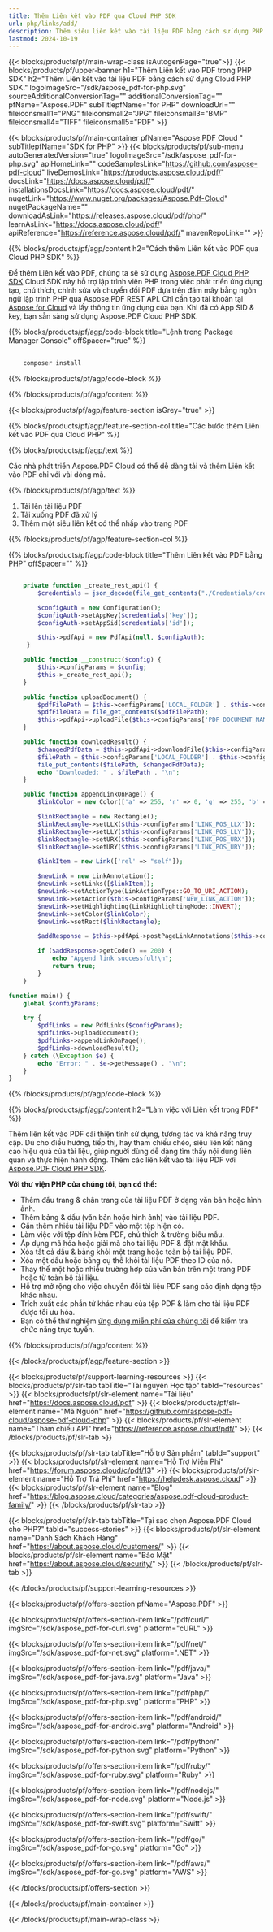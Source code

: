 ```yaml
---
title: Thêm Liên kết vào PDF qua Cloud PHP SDK
url: php/links/add/
description: Thêm siêu liên kết vào tài liệu PDF bằng cách sử dụng PHP và Aspose.PDF Cloud SDK. Làm cho nội dung trở nên tương tác.
lastmod: 2024-10-19
---
```


{{< blocks/products/pf/main-wrap-class isAutogenPage="true">}}
{{< blocks/products/pf/upper-banner h1="Thêm Liên kết vào PDF trong PHP SDK" h2="Thêm Liên kết vào tài liệu PDF bằng cách sử dụng Cloud PHP SDK." logoImageSrc="/sdk/aspose_pdf-for-php.svg" sourceAdditionalConversionTag="" additionalConversionTag="" pfName="Aspose.PDF" subTitlepfName="for PHP" downloadUrl="" fileiconsmall1="PNG" fileiconsmall2="JPG" fileiconsmall3="BMP" fileiconsmall4="TIFF" fileiconsmall5="PDF" >}}

{{< blocks/products/pf/main-container pfName="Aspose.PDF Cloud " subTitlepfName="SDK for PHP" >}}
{{< blocks/products/pf/sub-menu autoGeneratedVersion="true" logoImageSrc="/sdk/aspose_pdf-for-php.svg" apiHomeLink="" codeSamplesLink="https://github.com/aspose-pdf-cloud" liveDemosLink="https://products.aspose.cloud/pdf/" docsLink="https://docs.aspose.cloud/pdf/" installationsDocsLink="https://docs.aspose.cloud/pdf/" nugetLink="https://www.nuget.org/packages/Aspose.Pdf-Cloud" nugetPackageName="" downloadAsLink="https://releases.aspose.cloud/pdf/php/" learnAsLink="https://docs.aspose.cloud/pdf/" apiReference="https://reference.aspose.cloud/pdf/" mavenRepoLink="" >}}

{{% blocks/products/pf/agp/content h2="Cách thêm Liên kết vào PDF qua Cloud PHP SDK" %}}

Để thêm Liên kết vào PDF, chúng ta sẽ sử dụng
[Aspose.PDF Cloud PHP SDK](https://products.aspose.cloud/pdf/php/)
Cloud SDK này hỗ trợ lập trình viên PHP trong việc phát triển ứng dụng tạo, chú thích, chỉnh sửa và chuyển đổi PDF dựa trên đám mây bằng ngôn ngữ lập trình PHP qua Aspose.PDF REST API. Chỉ cần tạo tài khoản tại [Aspose for Cloud](https://dashboard.aspose.cloud/#/apps) và lấy thông tin ứng dụng của bạn. Khi đã có App SID & key, bạn sẵn sàng sử dụng Aspose.PDF Cloud PHP SDK.

{{% blocks/products/pf/agp/code-block title="Lệnh trong Package Manager Console" offSpacer="true" %}}

```bash
     
    composer install

```

{{% /blocks/products/pf/agp/code-block %}}

{{% /blocks/products/pf/agp/content %}}

{{< blocks/products/pf/agp/feature-section isGrey="true" >}}

{{% blocks/products/pf/agp/feature-section-col title="Các bước thêm Liên kết vào PDF qua Cloud PHP" %}}

{{% blocks/products/pf/agp/text %}}

Các nhà phát triển Aspose.PDF Cloud có thể dễ dàng tải và thêm Liên kết vào PDF chỉ với vài dòng mã.

{{% /blocks/products/pf/agp/text %}}

1. Tải lên tài liệu PDF
1. Tải xuống PDF đã xử lý
1. Thêm một siêu liên kết có thể nhấp vào trang PDF

{{% /blocks/products/pf/agp/feature-section-col %}}


{{% blocks/products/pf/agp/code-block title="Thêm Liên kết vào PDF bằng PHP" offSpacer="" %}}

```php

    private function _create_rest_api() {
        $credentials = json_decode(file_get_contents("./Credentials/credentials.json"), true);

        $configAuth = new Configuration();
        $configAuth->setAppKey($credentials['key']);
        $configAuth->setAppSid($credentials['id']);

        $this->pdfApi = new PdfApi(null, $configAuth);
     }

    public function __construct($config) {
        $this->configParams = $config;
        $this->_create_rest_api();
    }

    public function uploadDocument() {
        $pdfFilePath = $this->configParams['LOCAL_FOLDER'] . $this->configParams['PDF_DOCUMENT_NAME'];
        $pdfFileData = file_get_contents($pdfFilePath);
        $this->pdfApi->uploadFile($this->configParams['PDF_DOCUMENT_NAME'], $pdfFileData);
    }

    public function downloadResult() {
        $changedPdfData = $this->pdfApi->downloadFile($this->configParams['PDF_DOCUMENT_NAME']);
        $filePath = $this->configParams['LOCAL_FOLDER'] . $this->configParams['LOCAL_RESULT_DOCUMENT_NAME'];
        file_put_contents($filePath, $changedPdfData);
        echo "Downloaded: " . $filePath . "\n";
    }

    public function appendLinkOnPage() {
        $linkColor = new Color(['a' => 255, 'r' => 0, 'g' => 255, 'b' => 0]);

        $linkRectangle = new Rectangle();
        $linkRectangle->setLLX($this->configParams['LINK_POS_LLX']);
        $linkRectangle->setLLY($this->configParams['LINK_POS_LLY']);
        $linkRectangle->setURX($this->configParams['LINK_POS_URX']);
        $linkRectangle->setURY($this->configParams['LINK_POS_URY']);

        $linkItem = new Link(['rel' => "self"]);

        $newLink = new LinkAnnotation();
        $newLink->setLinks([$linkItem]);
        $newLink->setActionType(LinkActionType::GO_TO_URI_ACTION);
        $newLink->setAction($this->configParams['NEW_LINK_ACTION']);
        $newLink->setHighlighting(LinkHighlightingMode::INVERT);
        $newLink->setColor($linkColor);
        $newLink->setRect($linkRectangle);

        $addResponse = $this->pdfApi->postPageLinkAnnotations($this->configParams['PDF_DOCUMENT_NAME'], $this->configParams['PAGE_NUMBER'], [$newLink]);

        if ($addResponse->getCode() == 200) {
            echo "Append link successful!\n";
            return true;
        }
    }

function main() {
    global $configParams;

    try {
        $pdfLinks = new PdfLinks($configParams);
        $pdfLinks->uploadDocument();
        $pdfLinks->appendLinkOnPage();
        $pdfLinks->downloadResult();
    } catch (\Exception $e) {
        echo "Error: " . $e->getMessage() . "\n";
    }
}
```

{{% /blocks/products/pf/agp/code-block %}}

{{% blocks/products/pf/agp/content h2="Làm việc với Liên kết trong PDF" %}}

Thêm liên kết vào PDF cải thiện tính sử dụng, tương tác và khả năng truy cập. Dù cho điều hướng, tiếp thị, hay tham chiếu chéo, siêu liên kết nâng cao hiệu quả của tài liệu, giúp người dùng dễ dàng tìm thấy nội dung liên quan và thực hiện hành động.
Thêm các liên kết vào tài liệu PDF với [Aspose.PDF Cloud PHP SDK](https://products.aspose.cloud/pdf/php/).

**Với thư viện PHP của chúng tôi, bạn có thể:**

+ Thêm đầu trang & chân trang của tài liệu PDF ở dạng văn bản hoặc hình ảnh.
+ Thêm bảng & dấu (văn bản hoặc hình ảnh) vào tài liệu PDF.
+ Gắn thêm nhiều tài liệu PDF vào một tệp hiện có.
+ Làm việc với tệp đính kèm PDF, chú thích & trường biểu mẫu.
+ Áp dụng mã hóa hoặc giải mã cho tài liệu PDF & đặt mật khẩu.
+ Xóa tất cả dấu & bảng khỏi một trang hoặc toàn bộ tài liệu PDF.
+ Xóa một dấu hoặc bảng cụ thể khỏi tài liệu PDF theo ID của nó.
+ Thay thế một hoặc nhiều trường hợp của văn bản trên một trang PDF hoặc từ toàn bộ tài liệu.
+ Hỗ trợ mở rộng cho việc chuyển đổi tài liệu PDF sang các định dạng tệp khác nhau.
+ Trích xuất các phần tử khác nhau của tệp PDF & làm cho tài liệu PDF được tối ưu hóa.
+ Bạn có thể thử nghiệm [ứng dụng miễn phí của chúng tôi](https://products.aspose.app/pdf/family) để kiểm tra chức năng trực tuyến.

{{% /blocks/products/pf/agp/content %}}

{{< /blocks/products/pf/agp/feature-section >}}

{{< blocks/products/pf/support-learning-resources >}}
{{< blocks/products/pf/slr-tab tabTitle="Tài nguyên Học tập" tabId="resources" >}}
{{< blocks/products/pf/slr-element name="Tài liệu" href="https://docs.aspose.cloud/pdf" >}}
{{< blocks/products/pf/slr-element name="Mã Nguồn" href="https://github.com/aspose-pdf-cloud/aspose-pdf-cloud-php" >}}
{{< blocks/products/pf/slr-element name="Tham chiếu API" href="https://reference.aspose.cloud/pdf/" >}}
{{< /blocks/products/pf/slr-tab >}}

{{< blocks/products/pf/slr-tab tabTitle="Hỗ trợ Sản phẩm" tabId="support" >}}
{{< blocks/products/pf/slr-element name="Hỗ Trợ Miễn Phí" href="https://forum.aspose.cloud/c/pdf/13" >}}
{{< blocks/products/pf/slr-element name="Hỗ Trợ Trả Phí" href="https://helpdesk.aspose.cloud" >}}
{{< blocks/products/pf/slr-element name="Blog" href="https://blog.aspose.cloud/categories/aspose.pdf-cloud-product-family/" >}}
{{< /blocks/products/pf/slr-tab >}}

{{< blocks/products/pf/slr-tab tabTitle="Tại sao chọn Aspose.PDF Cloud cho PHP?" tabId="success-stories" >}}
{{< blocks/products/pf/slr-element name="Danh Sách Khách Hàng" href="https://about.aspose.cloud/customers/" >}}
{{< blocks/products/pf/slr-element name="Bảo Mật" href="https://about.aspose.cloud/security/" >}}
{{< /blocks/products/pf/slr-tab >}}

{{< /blocks/products/pf/support-learning-resources >}}

{{< blocks/products/pf/offers-section pfName="Aspose.PDF" >}}

{{< blocks/products/pf/offers-section-item link="/pdf/curl/" imgSrc="/sdk/aspose_pdf-for-curl.svg" platform="cURL" >}}

{{< blocks/products/pf/offers-section-item link="/pdf/net/" imgSrc="/sdk/aspose_pdf-for-net.svg" platform=".NET" >}}

{{< blocks/products/pf/offers-section-item link="/pdf/java/" imgSrc="/sdk/aspose_pdf-for-java.svg" platform="Java" >}}

{{< blocks/products/pf/offers-section-item link="/pdf/php/" imgSrc="/sdk/aspose_pdf-for-php.svg" platform="PHP" >}}

{{< blocks/products/pf/offers-section-item link="/pdf/android/" imgSrc="/sdk/aspose_pdf-for-android.svg" platform="Android" >}}

{{< blocks/products/pf/offers-section-item link="/pdf/python/" imgSrc="/sdk/aspose_pdf-for-python.svg" platform="Python" >}}

{{< blocks/products/pf/offers-section-item link="/pdf/ruby/" imgSrc="/sdk/aspose_pdf-for-ruby.svg" platform="Ruby" >}}

{{< blocks/products/pf/offers-section-item link="/pdf/nodejs/" imgSrc="/sdk/aspose_pdf-for-node.svg" platform="Node.js" >}}

{{< blocks/products/pf/offers-section-item link="/pdf/swift/" imgSrc="/sdk/aspose_pdf-for-swift.svg" platform="Swift" >}}

{{< blocks/products/pf/offers-section-item link="/pdf/go/" imgSrc="/sdk/aspose_pdf-for-go.svg" platform="Go" >}}

{{< blocks/products/pf/offers-section-item link="/pdf/aws/" imgSrc="/sdk/aspose_pdf-for-go.svg" platform="AWS" >}}

{{< /blocks/products/pf/offers-section >}}

<!-- aboutfile Ends -->

{{< /blocks/products/pf/main-container >}}

{{< /blocks/products/pf/main-wrap-class >}}
